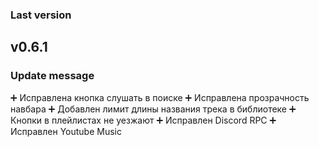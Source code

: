 ### Last version
## v0.6.1

### Update message
➕ Исправлена кнопка слушать в поиске
➕ Исправлена прозрачность навбара
➕ Добавлен лимит длины названия трека в библиотеке
➕ Кнопки в плейлистах не уезжают
➕ Исправлен Discord RPC
➕ Исправлен Youtube Music
